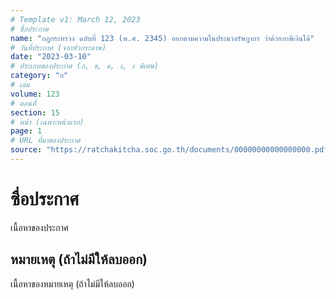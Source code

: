 ```yaml
---
# Template v1: March 12, 2023
# ซื่อประกาศ
name: "กฎกระทรวง ฉบับที่ 123 (พ.ศ. 2345) ออกตามความในประมวลรัษฎากร ว่าด้วยภาษีเงินได้"
# วันที่ประกาศ (จากหัวกระดาษ)
date: "2023-03-10"
# ประเภทของประกาศ (ก, ข, ค, ง, ง พิเศษ)
category: "ก"
# เล่ม
volume: 123
# ตอนที่
section: 15
# หน้า (เฉพาะหน้าแรก)
page: 1
# URL ที่มาของประกาศ
source: "https://ratchakitcha.soc.go.th/documents/00000000000000000.pdf"
---
```


# ซื่อประกาศ

เนื้อหาของประกาศ

## หมายเหตุ (ถ้าไม่มีให้ลบออก)

เนื้อหาของหมายเหตุ (ถ้าไม่มีให้ลบออก)
